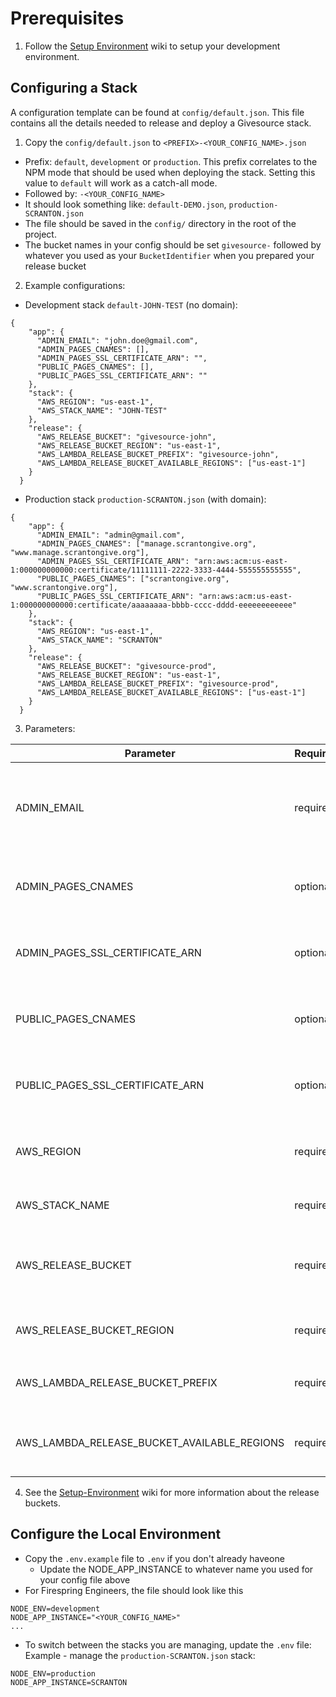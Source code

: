 # Prerequisites
1. Follow the [Setup Environment](setup-environment.md) wiki to setup your development environment.

## Configuring a Stack
A configuration template can be found at `config/default.json`. This file contains all the details needed to release and deploy a Givesource stack.

1. Copy the `config/default.json` to `<PREFIX>-<YOUR_CONFIG_NAME>.json`
  - Prefix: `default`, `development` or `production`. This prefix correlates to the NPM mode that should be used when deploying the stack. Setting this value to `default` will work as a catch-all mode.
  - Followed by: `-<YOUR_CONFIG_NAME>`
  - It should look something like: `default-DEMO.json`, `production-SCRANTON.json`
  - The file should be saved in the `config/` directory in the root of the project.
  - The bucket names in your config should be set `givesource-` followed by whatever you used as your `BucketIdentifier` when you prepared your release bucket

2. Example configurations:
  - Development stack `default-JOHN-TEST` (no domain):
  ```
  {
      "app": {
        "ADMIN_EMAIL": "john.doe@gmail.com",
        "ADMIN_PAGES_CNAMES": [],
        "ADMIN_PAGES_SSL_CERTIFICATE_ARN": "",
        "PUBLIC_PAGES_CNAMES": [],
        "PUBLIC_PAGES_SSL_CERTIFICATE_ARN": ""
      },
      "stack": {
        "AWS_REGION": "us-east-1",
        "AWS_STACK_NAME": "JOHN-TEST"
      },
      "release": {
        "AWS_RELEASE_BUCKET": "givesource-john",
        "AWS_RELEASE_BUCKET_REGION": "us-east-1",
        "AWS_LAMBDA_RELEASE_BUCKET_PREFIX": "givesource-john",
        "AWS_LAMBDA_RELEASE_BUCKET_AVAILABLE_REGIONS": ["us-east-1"]
      }
    }
  ```

  - Production stack `production-SCRANTON.json` (with domain):
  ```
  {
      "app": {
        "ADMIN_EMAIL": "admin@gmail.com",
        "ADMIN_PAGES_CNAMES": ["manage.scrantongive.org", "www.manage.scrantongive.org"],
        "ADMIN_PAGES_SSL_CERTIFICATE_ARN": "arn:aws:acm:us-east-1:000000000000:certificate/11111111-2222-3333-4444-555555555555",
        "PUBLIC_PAGES_CNAMES": ["scrantongive.org", "www.scrantongive.org"],
        "PUBLIC_PAGES_SSL_CERTIFICATE_ARN": "arn:aws:acm:us-east-1:000000000000:certificate/aaaaaaaa-bbbb-cccc-dddd-eeeeeeeeeeee"
      },
      "stack": {
        "AWS_REGION": "us-east-1",
        "AWS_STACK_NAME": "SCRANTON"
      },
      "release": {
        "AWS_RELEASE_BUCKET": "givesource-prod",
        "AWS_RELEASE_BUCKET_REGION": "us-east-1",
        "AWS_LAMBDA_RELEASE_BUCKET_PREFIX": "givesource-prod",
        "AWS_LAMBDA_RELEASE_BUCKET_AVAILABLE_REGIONS": ["us-east-1"]
      }
    }
  ```

3. Parameters:

  | Parameter | Required | Description |
  | --------- | -------- | ----------- |
  | ADMIN_EMAIL | required | The email address of the initial super-admin user. This person will be contacted when the stack is finished creating. |
  | ADMIN_PAGES_CNAMES | optional | An array of domains that should be used to access the admin application. |
  | ADMIN_PAGES_SSL_CERTIFICATE_ARN | optional | The ARN of the SSL certificate generated through AWS Certificate Manager. |
  | PUBLIC_PAGES_CNAMES | optional | An array of domains that should be used to access the event application. |
  | PUBLIC_PAGES_SSL_CERTIFICATE_ARN | optional | The ARN of the SSL certificate generated through AWS Certificate Manager. |
  | AWS_REGION | required | The region where the CloudFormation stack should be created/managed. |
  | AWS_STACK_NAME | required | The name of the CloudFormation stack. |
  | AWS_RELEASE_BUCKET | required | The name of the bucket containing the CloudFormation templates and frontend assets. |
  | AWS_RELEASE_BUCKET_REGION | required | The region where the `AWS_RELEASE_BUCKET` exists. |
  | AWS_LAMBDA_RELEASE_BUCKET_PREFIX | required | The naming prefix used for the Lambda function releases. |
  | AWS_LAMBDA_RELEASE_BUCKET_AVAILABLE_REGIONS | required | An array containing the available regions where Lambda functions can be deployed. |

4. See the [Setup-Environment](setup-environment.md) wiki for more information about the release buckets.

## Configure the Local Environment
* Copy the `.env.example` file to `.env` if you don't already haveone
  * Update the NODE_APP_INSTANCE to whatever name you used for your config file above
* For Firespring Engineers, the file should look like this
```
NODE_ENV=development
NODE_APP_INSTANCE="<YOUR_CONFIG_NAME>"
...
```
* To switch between the stacks you are managing, update the `.env` file:  
Example - manage the `production-SCRANTON.json` stack:
```
NODE_ENV=production
NODE_APP_INSTANCE=SCRANTON
```

